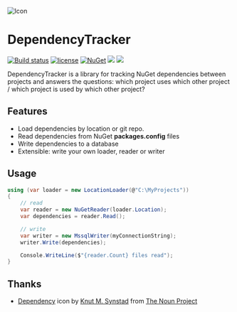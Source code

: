 ![Icon](https://i.imgur.com/tiDW0wD.png?1)
# DependencyTracker 
[![Build status](https://ci.appveyor.com/api/projects/status/2pnf07tt5u29f00i?svg=true)](https://ci.appveyor.com/project/lvermeulen/dependencytracker) [![license](https://img.shields.io/github/license/lvermeulen/DependencyTracker.svg?maxAge=2592000)](https://github.com/lvermeulen/DependencyTracker/blob/master/LICENSE) [![NuGet](https://img.shields.io/nuget/vpre/DependencyTracker.svg?maxAge=2592000)](https://www.nuget.org/packages/DependencyTracker/) 
 ![](https://img.shields.io/badge/.net-4.5.2-yellowgreen.svg) ![](https://img.shields.io/badge/netstandard-1.4-yellowgreen.svg)

DependencyTracker is a library for tracking NuGet dependencies between projects and answers the questions: which project uses which other project / which project is used by which other project?

## Features
* Load dependencies by location or git repo.
* Read dependencies from NuGet **packages.config** files
* Write dependencies to a database
* Extensible: write your own loader, reader or writer

## Usage

```C#
using (var loader = new LocationLoader(@"C:\MyProjects"))
{
    // read
    var reader = new NuGetReader(loader.Location);
    var dependencies = reader.Read();

    // write
    var writer = new MssqlWriter(myConnectionString);
    writer.Write(dependencies);

    Console.WriteLine($"{reader.Count} files read");
}

```

## Thanks
* [Dependency](https://thenounproject.com/term/dependency/1340837) icon by [Knut M. Synstad](https://thenounproject.com/knutsynstad) from [The Noun Project](https://thenounproject.com)
